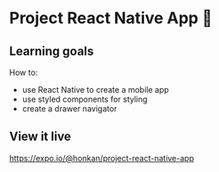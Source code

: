 # Project React Native App 📱

## Learning goals

How to:
* use React Native to create a mobile app
* use styled components for styling
* create a drawer navigator


## View it live

https://expo.io/@honkan/project-react-native-app